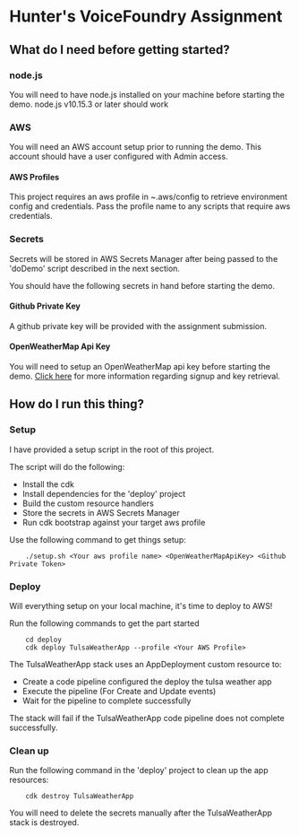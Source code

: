 # Hunter's VoiceFoundry Assignment

## What do I need before getting started?
### node.js
You will need to have node.js installed on your machine before starting the demo. 
node.js v10.15.3 or later should work

### AWS
You will need an AWS account setup prior to running the demo.
This account should have a user configured with Admin access.

#### AWS Profiles
This project requires an aws profile in ~.aws/config to retrieve environment config and credentials. Pass the profile name to any scripts that require aws credentials.

### Secrets

Secrets will be stored in AWS Secrets Manager after being passed to the 'doDemo' script described in the next section.

You should have the following secrets in hand before starting the demo.

#### Github Private Key
A github private key will be provided with the assignment submission. 
#### OpenWeatherMap Api Key
You will need to setup an OpenWeatherMap api key before starting the demo. [Click here](https://openweathermap.org/appid) for more information regarding signup and key retrieval.


## How do I run this thing?

### Setup
I have provided a setup script in the root of this project.

The script will do the following:
- Install the cdk
- Install dependencies for the 'deploy' project
- Build the custom resource handlers
- Store the secrets in AWS Secrets Manager
- Run cdk bootstrap against your target aws profile

Use the following command to get things setup:
```shell
    ./setup.sh <Your aws profile name> <OpenWeatherMapApiKey> <Github Private Token>
```

### Deploy
Will everything setup on your local machine, it's time to deploy to AWS!

Run the following commands to get the part started
```shell
    cd deploy
    cdk deploy TulsaWeatherApp --profile <Your AWS Profile>
```

The TulsaWeatherApp stack uses an AppDeployment custom resource to:
- Create a code pipeline configured the deploy the tulsa weather app
- Execute the pipeline (For Create and Update events)
- Wait for the pipeline to complete successfully

The stack will fail if the TulsaWeatherApp code pipeline does not complete successfully.

### Clean up
Run the following command in the 'deploy' project to clean up the app resources: 
```shell
    cdk destroy TulsaWeatherApp
```
You will need to delete the secrets manually after the TulsaWeatherApp stack is destroyed.
